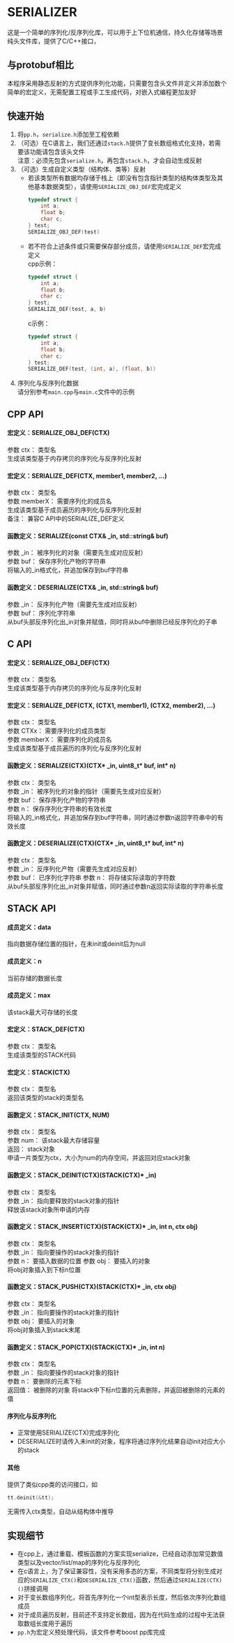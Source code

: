 # SERIALIZER
这是一个简单的序列化/反序列化库，可以用于上下位机通信，持久化存储等场景  
纯头文件库，提供了C/C++接口，

## 与protobuf相比
本程序采用静态反射的方式提供序列化功能，只需要包含头文件并定义并添加数个简单的宏定义，无需配置工程或手工生成代码，对嵌入式编程更加友好

## 快速开始
1. 将`pp.h`，`serialize.h`添加至工程依赖
2. （可选）在C语言上，我们还通过`stack.h`提供了变长数组格式化支持，若需要该功能请包含该头文件  
    注意：必须先包含`serialize.h`，再包含`stack.h`，才会自动生成反射
3. （可选）生成自定义类型（结构体、类等）反射  
    * 若该类型所有数据均存储于栈上（即没有包含指针类型的结构体类型及其他基本数据类型），请使用`SERIALIZE_OBJ_DEF`宏完成定义  
        ```c++
        typedef struct {
            int a;
            float b;
            char c;
        } test;
        SERIALIZE_OBJ_DEF(test)
        ```
    * 若不符合上述条件或只需要保存部分成员，请使用`SERIALIZE_DEF`宏完成定义  
        cpp示例：  
        ```c++
        typedef struct {
            int a;
            float b;
            char c;
        } test;
        SERIALIZE_DEF(test, a, b)
        ```
      c示例：  
        ```c
        typedef struct {
            int a;
            float b;
            char c;
        } test;
        SERIALIZE_DEF(test, (int, a), (float, b))
        ```
4. 序列化与反序列化数据  
     请分别参考`main.cpp`与`main.c`文件中的示例

## CPP API
#### 宏定义：SERIALIZE_OBJ_DEF(CTX)
参数 ctx： 类型名  
生成该类型基于内存拷贝的序列化与反序列化反射

#### 宏定义：SERIALIZE_DEF(CTX, member1, member2, ...)
参数 ctx： 类型名  
参数 memberX： 需要序列化的成员名  
生成该类型基于成员遍历的序列化与反序列化反射  
备注： 兼容C API中的SERIALIZE_DEF定义

#### 函数定义：SERIALIZE(const CTX& _in, std::string& buf)
参数 _in： 被序列化的对象（需要先生成对应反射）  
参数 buf： 保存序列化产物的字符串  
将输入的_in格式化，并追加保存到buf字符串

#### 函数定义：DESERIALIZE(CTX& _in, std::string& buf)
参数 _in： 反序列化产物（需要先生成对应反射）  
参数 buf： 序列化字符串  
从buf头部反序列化出_in对象并赋值，同时将从buf中删除已经反序列化的子串

## C API
#### 宏定义：SERIALIZE_OBJ_DEF(CTX)
参数 ctx： 类型名  
生成该类型基于内存拷贝的序列化与反序列化反射

#### 宏定义：SERIALIZE_DEF(CTX, (CTX1, member1), (CTX2, member2), ...)
参数 ctx： 类型名  
参数 CTXx： 需要序列化的成员类型  
参数 memberX： 需要序列化的成员名  
生成该类型基于成员遍历的序列化与反序列化反射  

#### 函数定义：SERIALIZE(CTX)(CTX* _in, uint8_t* buf, int* n)
参数 ctx： 类型名  
参数 _in： 被序列化的对象的指针（需要先生成对应反射）  
参数 buf： 保存序列化产物的字符串  
参数 n： 保存序列化字符串的有效长度  
将输入的_in格式化，并追加保存到buf字符串，同时通过参数n返回字符串中的有效长度

#### 函数定义：DESERIALIZE(CTX)(CTX* _in, uint8_t* buf, int* n)
参数 ctx： 类型名  
参数 _in： 反序列化产物（需要先生成对应反射）  
参数 buf： 已序列化字符串
参数 n： 将存储实际读取的字符数  
从buf头部反序列化出_in对象并赋值，同时通过参数n返回实际读取的字符串长度

## STACK API
#### 成员定义：data
指向数据存储位置的指针，在未init或deinit后为null

#### 成员定义：n
当前存储的数据长度

#### 成员定义：max
该stack最大可存储的长度

#### 宏定义：STACK_DEF(CTX)  
参数 ctx： 类型名  
生成该类型的STACK代码

#### 宏定义：STACK(CTX)
参数 ctx： 类型名  
返回该类型的stack的类型名

#### 函数定义：STACK_INIT(CTX, NUM)
参数 ctx： 类型名  
参数 num： 该stack最大存储容量  
返回： stack对象  
申请一片类型为ctx，大小为num的内存空间，并返回对应stack对象

#### 函数定义：STACK_DEINIT(CTX)(STACK(CTX)* _in)
参数 ctx： 类型名  
参数 _in： 指向要释放的stack对象的指针  
释放该stack对象所申请的内存

#### 函数定义：STACK_INSERT(CTX)(STACK(CTX)* _in, int n, ctx obj)
参数 ctx： 类型名  
参数 _in： 指向要操作的stack对象的指针  
参数 n： 要插入数据的位置
参数 obj： 要插入的对象  
将obj对象插入到下标n位置

#### 函数定义：STACK_PUSH(CTX)(STACK(CTX)* _in, ctx obj)
参数 ctx： 类型名  
参数 _in： 指向要操作的stack对象的指针  
参数 obj： 要插入的对象  
将obj对象插入到stack末尾


#### 函数定义：STACK_POP(CTX)(STACK(CTX)* _in, int n)
参数 ctx： 类型名  
参数 _in： 指向要操作的stack对象的指针  
参数 n： 要删除的元素下标  
返回值： 被删除的对象
将stack中下标n位置的元素删除，并返回被删除的元素的值

#### 序列化与反序列化
* 正常使用SERIALIZE(CTX)完成序列化
* DESERIALIZE时请传入未init的对象，程序将通过序列化结果自动init对应大小的stack

#### 其他
提供了类似cpp类的访问接口，如
```c
tt.deinit(&tt);
```
无需传入ctx类型，自动从结构体中推导

## 实现细节
* 在cpp上，通过重载、模板函数的方案实现serialize，已经自动添加常见数值类型以及vector/list/map的序列化与反序列化
* 在c语言上，为了保证兼容性，没有采用多态的方案，不同类型将分别生成对应的`SERIALIZE_CTX()`和`DESERIALIZE_CTX()`函数，然后通过`SERIALIZE(CTX)()`拼接调用
* 对于变长数组序列化，将首先序列化一个int型表示长度，然后依次序列化数组成员
* 对于成员遍历反射，目前还不支持定长数组，因为在代码生成的过程中无法获取数组长度用于遍历
* `pp.h`为宏定义预处理代码，该文件参考boost pp库完成
